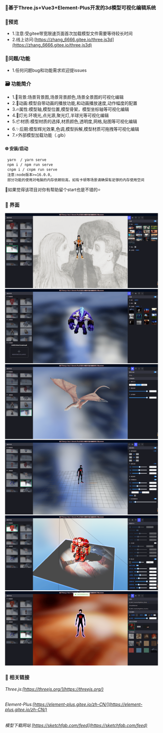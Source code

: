 

###  🌱基于Three.js+Vue3+Element-Plus开发的3d模型可视化编辑系统
### 🎨预览
- 1.注意:受gitee带宽限速页面首次加载模型文件需要等待较长时间 
- 2.线上访问:[https://zhang_6666.gitee.io/three.js3d](https://zhang_6666.gitee.io/three.js3d)
###	🍻问题/功能
- 1.任何问题bug和功能需求欢迎提issues

###	🗃️ 功能简介
- 1.📌背景:场景背景图,场景背景颜色,场景全景图的可视化编辑
- 2.🚀动画:模型自带动画的播放功能,和动画播放速度,动作幅度的配置
- 3.🔥属性:模型轴,模型位置,模型骨架，模型坐标轴等可视化编辑
- 4.🎉灯光:环境光,点光源,聚光灯,半球光等可视化编辑
- 5.📦️材质:模型材质的选择,材质颜色,透明度,网格,贴图等可视化编辑
- 6.✨后期:模型辉光效果,色调,模型拆解,模型材质可拖拽等可视化编辑
- 7.⚡️外部模型加载功能（.glb）
#### 🌐 安装/启动
```
 yarn  / yarn serve 
 npm i / npm run serve
 cnpm i / cnpm run serve
 注意:node版本>=16.0.0, 
 部分功能的使用对电脑的内存依赖较高，如有卡顿等场景请确保有足够的内存使用空间

```
💚如果觉得该项目对你有帮助留个start也是不错的⭐
### 👷 界面
![输入图片说明](public/image/1.png)
![输入图片说明](public/image/2.png)
![输入图片说明](public/image/3.png)
![输入图片说明](public/image/4.png)
![输入图片说明](public/image/5.png)
![输入图片说明](public/image/6.png)

### 🍻 相关链接

###### Three.js:[https://threejs.org/](https://threejs.org/)
###### Element-Plus:[https://element-plus.gitee.io/zh-CN/](https://element-plus.gitee.io/zh-CN/)
###### 模型下载网站 [https://sketchfab.com/feed](https://sketchfab.com/feed)

